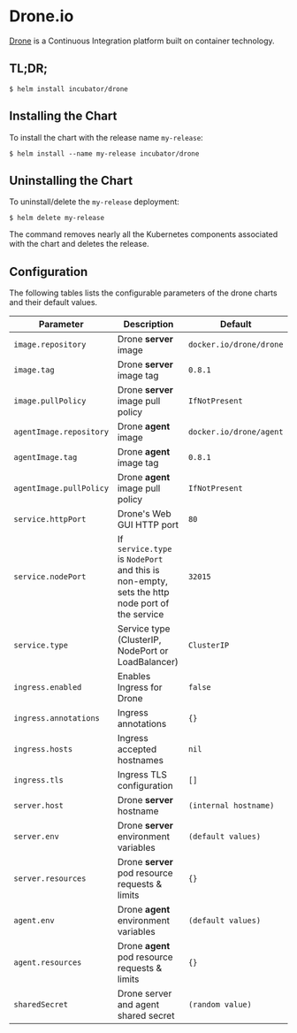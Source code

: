 # Drone.io

[Drone](http://readme.drone.io/) is a Continuous Integration platform built on container technology.

## TL;DR;

```console
$ helm install incubator/drone
```

## Installing the Chart

To install the chart with the release name `my-release`:

```console
$ helm install --name my-release incubator/drone
```

## Uninstalling the Chart

To uninstall/delete the `my-release` deployment:

```console
$ helm delete my-release
```

The command removes nearly all the Kubernetes components associated with the
chart and deletes the release.

## Configuration

The following tables lists the configurable parameters of the drone charts and their default values.

| Parameter               | Description                                                                                   | Default                 |
|-------------------------|-----------------------------------------------------------------------------------------------|-------------------------|
| `image.repository`      | Drone **server** image                                                                        | `docker.io/drone/drone` |
| `image.tag`             | Drone **server** image tag                                                                    | `0.8.1`                 |
| `image.pullPolicy`      | Drone **server** image pull policy                                                            | `IfNotPresent`          |
| `agentImage.repository` | Drone **agent** image                                                                         | `docker.io/drone/agent` |
| `agentImage.tag`        | Drone **agent** image tag                                                                     | `0.8.1`                 |
| `agentImage.pullPolicy` | Drone **agent** image pull policy                                                             | `IfNotPresent`          |
| `service.httpPort`      | Drone's Web GUI HTTP port                                                                     | `80`                    |
| `service.nodePort`      | If `service.type` is `NodePort` and this is non-empty, sets the http node port of the service | `32015`                 |
| `service.type`          | Service type (ClusterIP, NodePort or LoadBalancer)                                            | `ClusterIP`             |
| `ingress.enabled`       | Enables Ingress for Drone                                                                     | `false`                 |
| `ingress.annotations`   | Ingress annotations                                                                           | `{}`                    |
| `ingress.hosts`         | Ingress accepted hostnames                                                                    | `nil`                   |
| `ingress.tls`           | Ingress TLS configuration                                                                     | `[]`                    |
| `server.host`           | Drone **server** hostname                                                                     | `(internal hostname)`   |
| `server.env`            | Drone **server** environment variables                                                        | `(default values)`      |
| `server.resources`      | Drone **server** pod resource requests & limits                                               | `{}`                    |
| `agent.env`             | Drone **agent** environment variables                                                         | `(default values)`      |
| `agent.resources`       | Drone **agent** pod resource requests & limits                                                | `{}`                    |
| `sharedSecret`         | Drone server and agent shared secret                                                          | `(random value)`        |
